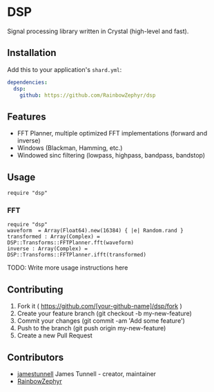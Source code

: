 # DSP

Signal processing library written in Crystal (high-level and fast).

## Installation

Add this to your application's `shard.yml`:

```yaml
dependencies:
  dsp:
    github: https://github.com/RainbowZephyr/dsp
```

## Features

* FFT Planner, multiple optimized FFT implementations (forward and inverse)
* Windows (Blackman, Hamming, etc.)
* Windowed sinc filtering (lowpass, highpass, bandpass, bandstop)

## Usage

```crystal
require "dsp"
```

### FFT
```crystal
require "dsp"
waveform  = Array(Float64).new(16384) { |e| Random.rand }
transformed : Array(Complex) = DSP::Transforms::FFTPlanner.fft(waveform)
inverse : Array(Complex) = DSP::Transforms::FFTPlanner.ifft(transformed)
```
TODO: Write more usage instructions here

## Contributing

1. Fork it ( https://github.com/[your-github-name]/dsp/fork )
2. Create your feature branch (git checkout -b my-new-feature)
3. Commit your changes (git commit -am 'Add some feature')
4. Push to the branch (git push origin my-new-feature)
5. Create a new Pull Request

## Contributors

- [jamestunnell](https://github.com/jamestunnell) James Tunnell - creator, maintainer
- [RainbowZephyr](https://github.com/RainbowZephyr)
